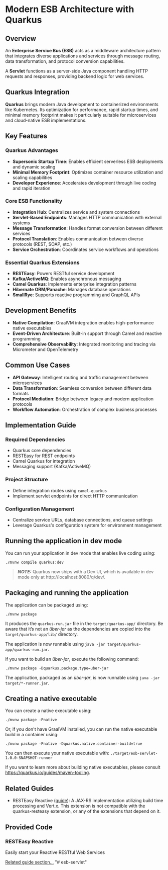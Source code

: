 # Modern ESB Architecture with Quarkus

## Overview

An **Enterprise Service Bus (ESB)** acts as a middleware architecture pattern that integrates diverse applications and services through message routing, data transformation, and protocol conversion capabilities.

A **Servlet** functions as a server-side Java component handling HTTP requests and responses, providing backend logic for web services.

## Quarkus Integration

**Quarkus** brings modern Java development to containerized environments like Kubernetes. Its optimization for performance, rapid startup times, and minimal memory footprint makes it particularly suitable for microservices and cloud-native ESB implementations.

## Key Features

### Quarkus Advantages

* **Supersonic Startup Time**: Enables efficient serverless ESB deployments and dynamic scaling
* **Minimal Memory Footprint**: Optimizes container resource utilization and scaling capabilities
* **Developer Experience**: Accelerates development through live coding and rapid iteration

### Core ESB Functionality

* **Integration Hub**: Centralizes service and system connections
* **Servlet-Based Endpoints**: Manages HTTP communication with external systems
* **Message Transformation**: Handles format conversion between different services
* **Protocol Translation**: Enables communication between diverse protocols (REST, SOAP, etc.)
* **Service Orchestration**: Coordinates service workflows and operations

### Essential Quarkus Extensions

* **RESTEasy**: Powers RESTful service development
* **Kafka/ActiveMQ**: Enables asynchronous messaging
* **Camel Quarkus**: Implements enterprise integration patterns
* **Hibernate ORM/Panache**: Manages database operations
* **SmallRye**: Supports reactive programming and GraphQL APIs

## Development Benefits

* **Native Compilation**: GraalVM integration enables high-performance native executables
* **Event-Driven Architecture**: Built-in support through Camel and reactive programming
* **Comprehensive Observability**: Integrated monitoring and tracing via Micrometer and OpenTelemetry

## Common Use Cases

* **API Gateway**: Intelligent routing and traffic management between microservices
* **Data Transformation**: Seamless conversion between different data formats
* **Protocol Mediation**: Bridge between legacy and modern application protocols
* **Workflow Automation**: Orchestration of complex business processes

## Implementation Guide

### Required Dependencies

* Quarkus core dependencies
* RESTEasy for REST endpoints
* Camel Quarkus for integration
* Messaging support (Kafka/ActiveMQ)

### Project Structure

* Define integration routes using `camel-quarkus`
* Implement servlet endpoints for direct HTTP communication

### Configuration Management

* Centralize service URLs, database connections, and queue settings
* Leverage Quarkus's configuration system for environment management

## Running the application in dev mode

You can run your application in dev mode that enables live coding using:
```shell script
./mvnw compile quarkus:dev
```

> **_NOTE:_**  Quarkus now ships with a Dev UI, which is available in dev mode only at http://localhost:8080/q/dev/.

## Packaging and running the application

The application can be packaged using:
```shell script
./mvnw package
```
It produces the `quarkus-run.jar` file in the `target/quarkus-app/` directory.
Be aware that it’s not an _über-jar_ as the dependencies are copied into the `target/quarkus-app/lib/` directory.

The application is now runnable using `java -jar target/quarkus-app/quarkus-run.jar`.

If you want to build an _über-jar_, execute the following command:
```shell script
./mvnw package -Dquarkus.package.type=uber-jar
```

The application, packaged as an _über-jar_, is now runnable using `java -jar target/*-runner.jar`.

## Creating a native executable

You can create a native executable using: 
```shell script
./mvnw package -Pnative
```

Or, if you don't have GraalVM installed, you can run the native executable build in a container using: 
```shell script
./mvnw package -Pnative -Dquarkus.native.container-build=true
```

You can then execute your native executable with: `./target/esb-servlet-1.0.0-SNAPSHOT-runner`

If you want to learn more about building native executables, please consult https://quarkus.io/guides/maven-tooling.

## Related Guides

- RESTEasy Reactive ([guide](https://quarkus.io/guides/resteasy-reactive)): A JAX-RS implementation utilizing build time processing and Vert.x. This extension is not compatible with the quarkus-resteasy extension, or any of the extensions that depend on it.

## Provided Code

### RESTEasy Reactive

Easily start your Reactive RESTful Web Services

[Related guide section...](https://quarkus.io/guides/getting-started-reactive#reactive-jax-rs-resources)
"# esb-servlet" 

